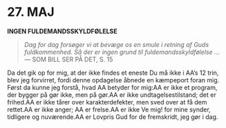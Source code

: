 # 27. MAJ

**INGEN FULDEMANDSSKYLDFØLELSE**

> *Dag for dag forsøger vi at bevæge os en smule i retning af Guds fuldkommenhed. Så der er ingen grund til fuldemandsskyldfølelse …*
> — SOM BILL SER PÅ DET, S. 15

Da det gik op for mig, at der ikke findes et eneste Du må ikke i AA’s 12 trin, blev jeg forvirret, fordi denne opdagelse åbnede en kæmpeport foran mig. Først da kunne jeg forstå, hvad AA betyder for mig:AA er ikke et program, der bygger på gør ikke, men på gør.AA er ikke undtagelsestilstand; det er frihed.AA er ikke tårer over karakterdefekter, men sved over at få dem rettet.AA er ikke anger; AA er frelse.AA er ikke Ve mig! for mine synder, tidligere og nuværende.AA er Lovpris Gud for de fremskridt, jeg gør i dag.
